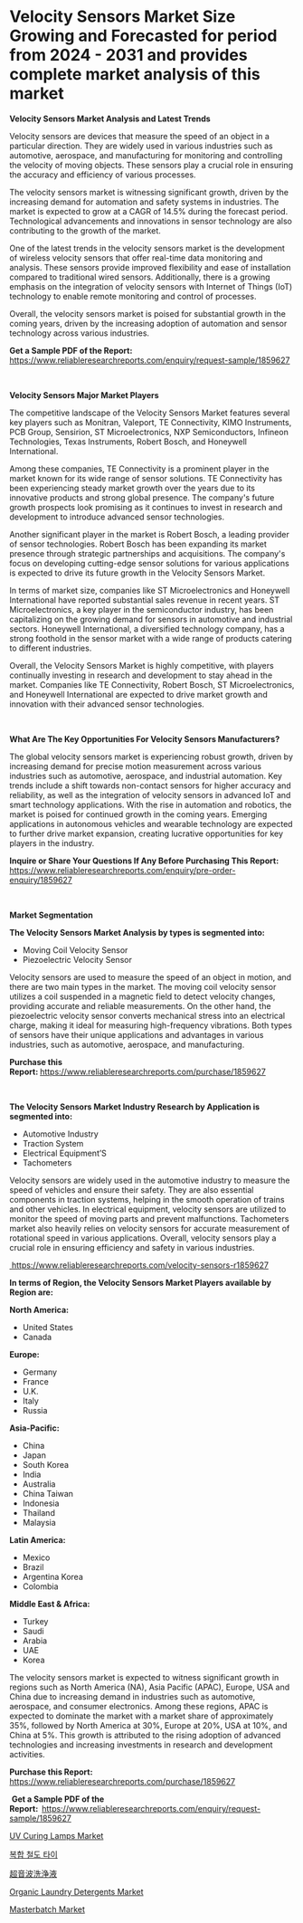 <p><h1>Velocity Sensors Market Size Growing and Forecasted for period from 2024 - 2031 and provides complete market analysis of this market</h1></p><p><strong>Velocity Sensors Market Analysis and Latest Trends</strong></p>
<p><p>Velocity sensors are devices that measure the speed of an object in a particular direction. They are widely used in various industries such as automotive, aerospace, and manufacturing for monitoring and controlling the velocity of moving objects. These sensors play a crucial role in ensuring the accuracy and efficiency of various processes.</p><p>The velocity sensors market is witnessing significant growth, driven by the increasing demand for automation and safety systems in industries. The market is expected to grow at a CAGR of 14.5% during the forecast period. Technological advancements and innovations in sensor technology are also contributing to the growth of the market.</p><p>One of the latest trends in the velocity sensors market is the development of wireless velocity sensors that offer real-time data monitoring and analysis. These sensors provide improved flexibility and ease of installation compared to traditional wired sensors. Additionally, there is a growing emphasis on the integration of velocity sensors with Internet of Things (IoT) technology to enable remote monitoring and control of processes.</p><p>Overall, the velocity sensors market is poised for substantial growth in the coming years, driven by the increasing adoption of automation and sensor technology across various industries.</p></p>
<p><strong>Get a Sample PDF of the Report:&nbsp;</strong> <a href="https://www.reliableresearchreports.com/enquiry/request-sample/1859627">https://www.reliableresearchreports.com/enquiry/request-sample/1859627</a></p>
<p>&nbsp;</p>
<p><strong>Velocity Sensors Major Market Players</strong></p>
<p><p>The competitive landscape of the Velocity Sensors Market features several key players such as Monitran, Valeport, TE Connectivity, KIMO Instruments, PCB Group, Sensirion, ST Microelectronics, NXP Semiconductors, Infineon Technologies, Texas Instruments, Robert Bosch, and Honeywell International. </p><p>Among these companies, TE Connectivity is a prominent player in the market known for its wide range of sensor solutions. TE Connectivity has been experiencing steady market growth over the years due to its innovative products and strong global presence. The company's future growth prospects look promising as it continues to invest in research and development to introduce advanced sensor technologies.</p><p>Another significant player in the market is Robert Bosch, a leading provider of sensor technologies. Robert Bosch has been expanding its market presence through strategic partnerships and acquisitions. The company's focus on developing cutting-edge sensor solutions for various applications is expected to drive its future growth in the Velocity Sensors Market.</p><p>In terms of market size, companies like ST Microelectronics and Honeywell International have reported substantial sales revenue in recent years. ST Microelectronics, a key player in the semiconductor industry, has been capitalizing on the growing demand for sensors in automotive and industrial sectors. Honeywell International, a diversified technology company, has a strong foothold in the sensor market with a wide range of products catering to different industries.</p><p>Overall, the Velocity Sensors Market is highly competitive, with players continually investing in research and development to stay ahead in the market. Companies like TE Connectivity, Robert Bosch, ST Microelectronics, and Honeywell International are expected to drive market growth and innovation with their advanced sensor technologies.</p></p>
<p>&nbsp;</p>
<p><strong>What Are The Key Opportunities For Velocity Sensors Manufacturers?</strong></p>
<p><p>The global velocity sensors market is experiencing robust growth, driven by increasing demand for precise motion measurement across various industries such as automotive, aerospace, and industrial automation. Key trends include a shift towards non-contact sensors for higher accuracy and reliability, as well as the integration of velocity sensors in advanced IoT and smart technology applications. With the rise in automation and robotics, the market is poised for continued growth in the coming years. Emerging applications in autonomous vehicles and wearable technology are expected to further drive market expansion, creating lucrative opportunities for key players in the industry.</p></p>
<p><strong>Inquire or Share Your Questions If Any Before Purchasing This Report:</strong> <a href="https://www.reliableresearchreports.com/enquiry/pre-order-enquiry/1859627">https://www.reliableresearchreports.com/enquiry/pre-order-enquiry/1859627</a></p>
<p>&nbsp;</p>
<p><strong>Market Segmentation</strong></p>
<p><strong>The Velocity Sensors Market Analysis by types is segmented into:</strong></p>
<p><ul><li>Moving Coil Velocity Sensor</li><li>Piezoelectric Velocity Sensor</li></ul></p>
<p><p>Velocity sensors are used to measure the speed of an object in motion, and there are two main types in the market. The moving coil velocity sensor utilizes a coil suspended in a magnetic field to detect velocity changes, providing accurate and reliable measurements. On the other hand, the piezoelectric velocity sensor converts mechanical stress into an electrical charge, making it ideal for measuring high-frequency vibrations. Both types of sensors have their unique applications and advantages in various industries, such as automotive, aerospace, and manufacturing.</p></p>
<p><strong>Purchase this Report:&nbsp;</strong><a href="https://www.reliableresearchreports.com/purchase/1859627">https://www.reliableresearchreports.com/purchase/1859627</a></p>
<p>&nbsp;</p>
<p><strong>The Velocity Sensors Market Industry Research by Application is segmented into:</strong></p>
<p><ul><li>Automotive Industry</li><li>Traction System</li><li>Electrical Equipment’S</li><li>Tachometers</li></ul></p>
<p><p>Velocity sensors are widely used in the automotive industry to measure the speed of vehicles and ensure their safety. They are also essential components in traction systems, helping in the smooth operation of trains and other vehicles. In electrical equipment, velocity sensors are utilized to monitor the speed of moving parts and prevent malfunctions. Tachometers market also heavily relies on velocity sensors for accurate measurement of rotational speed in various applications. Overall, velocity sensors play a crucial role in ensuring efficiency and safety in various industries.</p></p>
<p><a href="https://www.reliableresearchreports.com/velocity-sensors-r1859627">&nbsp;https://www.reliableresearchreports.com/velocity-sensors-r1859627</a></p>
<p><strong>In terms of Region, the Velocity Sensors Market Players available by Region are:</strong></p>
<p>
    <p> <strong> North America: </strong>
        <ul>
            <li>United States</li>
            <li>Canada</li>
        </ul>
        </p> 
    <p> <strong> Europe: </strong>
        <ul>
            <li>Germany</li>
            <li>France</li>
            <li>U.K.</li>
            <li>Italy</li>
            <li>Russia</li>
        </ul>
        </p> 
    <p> <strong> Asia-Pacific: </strong>
        <ul>
            <li>China</li>
            <li>Japan</li>
            <li>South Korea</li>
            <li>India</li>
            <li>Australia</li>
            <li>China Taiwan</li>
            <li>Indonesia</li>
            <li>Thailand</li>
            <li>Malaysia</li>
        </ul>
        </p> 
    <p> <strong> Latin America: </strong>
        <ul>
            <li>Mexico</li>
            <li>Brazil</li>
            <li>Argentina Korea</li>
            <li>Colombia</li>
        </ul>
        </p> 
    <p> <strong> Middle East & Africa: </strong>
        <ul>
            <li>Turkey</li>
            <li>Saudi</li>
            <li>Arabia</li>
            <li>UAE</li>
            <li>Korea</li>
        </ul>
    </p>
    </p>
<p><p>The velocity sensors market is expected to witness significant growth in regions such as North America (NA), Asia Pacific (APAC), Europe, USA and China due to increasing demand in industries such as automotive, aerospace, and consumer electronics. Among these regions, APAC is expected to dominate the market with a market share of approximately 35%, followed by North America at 30%, Europe at 20%, USA at 10%, and China at 5%. This growth is attributed to the rising adoption of advanced technologies and increasing investments in research and development activities.</p></p>
<p><strong>Purchase this Report: </strong><a href="https://www.reliableresearchreports.com/purchase/1859627">https://www.reliableresearchreports.com/purchase/1859627</a></p>
<p>&nbsp;<strong>Get a Sample PDF of the Report:&nbsp;&nbsp;</strong><a href="https://www.reliableresearchreports.com/enquiry/request-sample/1859627">https://www.reliableresearchreports.com/enquiry/request-sample/1859627</a></p>
<p><strong></strong></p>
<p><p><a href="https://github.com/brenzgnarento/Market-Research-Report-List-2/blob/main/uv-curing-lamps-market.md">UV Curing Lamps Market</a></p><p><a href="https://github.com/nuekbpymrrz5/Market-Research-Report-List-1/blob/main/541682920069.md">복합 철도 타이</a></p><p><a href="https://github.com/hilmi-2a/Market-Research-Report-List-1/blob/main/532381921813.md">超音波洗浄液</a></p><p><a href="https://issuu.com/reportprime-2/docs/organic-laundry-detergents-market-size-2030.pptx">Organic Laundry Detergents Market</a></p><p><a href="https://issuu.com/reportprime-2/docs/masterbatch-market-size-2030.pptx">Masterbatch Market</a></p></p>